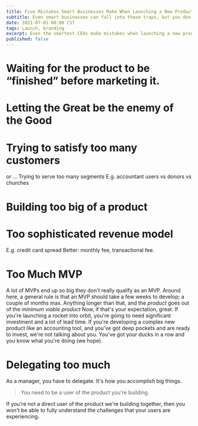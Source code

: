 ```yaml
---
title: Five Mistakes Smart Businesses Make When Launching a New Product
subtitle: Even smart businesses can fall into these traps, but you don't have to.
date: 2021-07-01 08:00 CST
tags: Launch, branding
excerpt: Even the smartest CEOs make mistakes when launching a new product. Launching is hard, and to get it right you'll need a very particular set of skills.
published: false
---
```


# Waiting for the product to be “finished” before marketing it.

# Letting the Great be the enemy of the Good

# Trying to satisfy too many customers

or ... Trying to serve too many segments
E.g. accountant users vs donors vs churches

# Building too big of a product

# Too sophisticated revenue model

E.g. credit card spread
Better: monthly fee, transactional fee.

# Too Much MVP

A lot of MVPs end up so big they don't really qualify as an MVP. Around here, a general rule is that an MVP should take a few weeks to develop; a couple of months max. Anything longer than that, and the _product_ goes out of the _minimum viable product_
Now, if that's your expectation, great. If you're launching a rocket into orbit, you're going to need significant investment and a lot of lead time. If you're developing a complex new product like an accounting tool, and you've got deep pockets and are ready to invest, we're not talking about you. You've got your ducks in a row and you know what you're doing (we hope).

# Delegating too much

As a manager, you have to delegate. It's how you accomplish big things.

> You need to be a user of the product you're building.

If you're not a direct user of the product we're building together, then you won't be able to fully understand the challenges that your users are experiencing.
